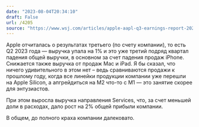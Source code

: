 ```yaml
---
date: "2023-08-04T20:34:10"
draft: False
url: /4205
source: "https://www.wsj.com/articles/apple-aapl-q3-earnings-report-2023-46673f8f?mod=djemalertNEWS"
---
```


Apple отчиталась о результатах третьего (по счету компании), то есть Q2 2023 года — выручка упала на 1% и это уже третий подряд квартал падения общей выручки, в основном за счет падения продаж iPhone. Снижается также выручка от продаж Mac и iPad. Я бы сказал, что ничего удивительного в этом нет – ведь сравниваются продажи к прошлому году, когда все линейки продукции компании уже перешли на Apple Silicon, а апгрейдиться на M2 что-то с M1 — это занятие скорее для энтузиастов.

При этом выросла выручка направления Services, что, за счет меньшей доли в расходах, дало рост на 2% общей прибыли компании.

В общем, до полного краха компании далековато.
